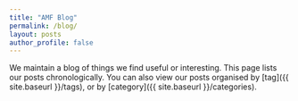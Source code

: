 ```yaml
---
title: "AMF Blog"
permalink: /blog/
layout: posts
author_profile: false
---
```


We maintain a blog of things we find useful or interesting. 
This page lists our posts chronologically. 
You can also view our posts organised by [tag]({{ site.baseurl }}/tags), or by [category]({{ site.baseurl }}/categories).

